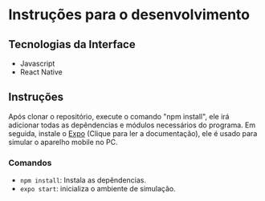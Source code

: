 # Instruções para o desenvolvimento

## Tecnologias da Interface
- Javascript
- React Native

## Instruções

Após clonar o repositório, execute o comando "npm install", ele irá adicionar todas as depêndencias e módulos necessários do programa. Em seguida, instale o [Expo](https://expo.dev) (Clique para ler a documentação), ele é usado para simular o aparelho mobile no PC.

### Comandos
- `npm install`: Instala as depêndencias.
- `expo start`: inicializa o ambiente de simulação.

